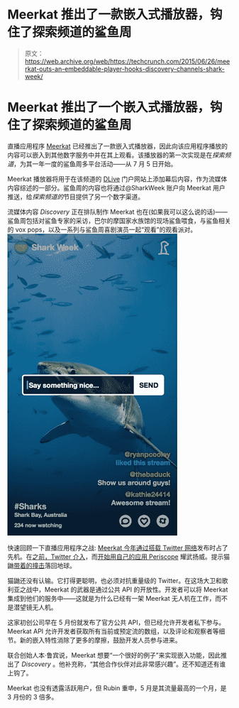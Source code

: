 # Meerkat 推出了一款嵌入式播放器，钩住了探索频道的鲨鱼周 

> 原文：<https://web.archive.org/web/https://techcrunch.com/2015/06/26/meerkat-outs-an-embeddable-player-hooks-discovery-channels-shark-week/>

# Meerkat 推出了一个嵌入式播放器，钩住了探索频道的鲨鱼周

直播应用程序 [Meerkat](https://web.archive.org/web/20221207134909/https://beta.techcrunch.com/topic/company/meerkat/) 已经推出了一款嵌入式播放器，因此向该应用程序播放的内容可以嵌入到其他数字服务中并在其上观看。该播放器的第一次实现是在*探索频道*，为其一年一度的鲨鱼周多平台活动——从 7 月 5 日开始。

Meerkat 播放器将用于在该频道的 [DLive](https://web.archive.org/web/20221207134909/http://www.discovery.com/live/) 门户网站上添加幕后内容，作为流媒体内容综述的一部分。鲨鱼周的内容也将通过@SharkWeek 账户向 Meerkat 用户推送，给*探索频道的*节目提供了另一个数字渠道。

流媒体内容 *Discovery* 正在排队制作 Meerkat 也在(如果我可以这么说的话)——鲨鱼周包括对鲨鱼专家的采访，巴尔的摩国家水族馆的现场鲨鱼喂食，与鲨鱼相关的 vox pops，以及一系列与鲨鱼周喜剧演员一起“观看”的观看派对。![Meerkat Discovery Shark Week](img/c65dff891c9c80623128d2d40edb2ce7.png)

快速回顾一下直播应用程序之战: [Meerkat 今年通过搭载 Twitter 网络](https://web.archive.org/web/20221207134909/https://beta.techcrunch.com/2015/03/17/meerkat-and-twitter-the-weasel-and-the-woodpecker/)发布时占了先机。在[之前，Twitter 介入](https://web.archive.org/web/20221207134909/https://beta.techcrunch.com/2015/04/16/twitters-periscope-widens-lead-over-rival-meerkat/#.us1imr:lLQX)，而[开始用自己的应用 Periscope](https://web.archive.org/web/20221207134909/https://beta.techcrunch.com/2015/04/12/this-stream-aint-big-enough-for-the-both-of-us/) 耀武扬威。提示猫鼬[带着](https://web.archive.org/web/20221207134909/https://beta.techcrunch.com/2015/04/16/twitters-periscope-widens-lead-over-rival-meerkat/#.us1imr:lLQX)[的撞击](https://web.archive.org/web/20221207134909/https://beta.techcrunch.com/2015/03/30/schrodingers-meerkat/)落回地球。

猫鼬还没有认输。它打得更聪明，也必须对抗重量级的 Twitter。在这场大卫和歌利亚之战中，Meerkat 的武器是通过公共 API 的开放性。开发者可以将 Meerkat 集成到他们的服务中——这就是为什么已经有一架 Meerkat 无人机在工作，而不是潜望镜无人机。

这家初创公司早在 5 月份就发布了官方公共 API，但已经允许开发者私下参与。Meerkat API 允许开发者获取所有当前或预定流的数组，以及评论和观察者等细节。新的嵌入特性消除了更多的摩擦，鼓励开发人员参与进来。

联合创始人本·鲁宾说，Meerkat 想要“一个很好的例子”来实现嵌入功能，因此推出了 *Discovery* 。他补充称，“其他合作伙伴对此非常感兴趣”。还不知道还有谁上钩了。

Meerkat 也没有透露活跃用户，但 Rubin 重申，5 月是其流量最高的一个月，是 3 月份的 3 倍多。